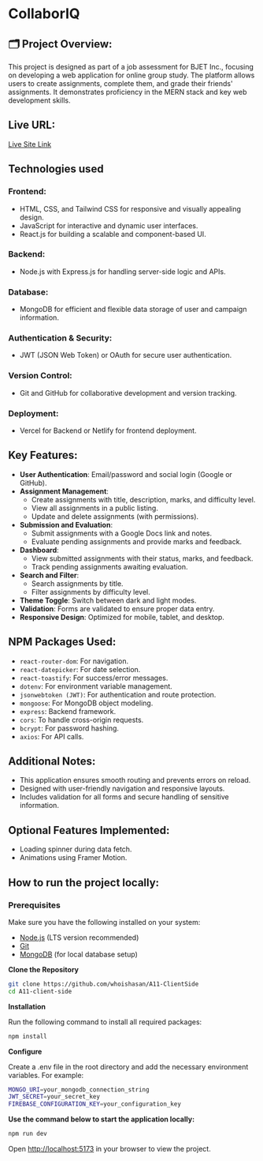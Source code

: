 # CollaborIQ

## 🗂️ Project Overview:

This project is designed as part of a job assessment for BJET Inc., focusing on developing a web application for online group study. The platform allows users to create assignments, complete them, and grade their friends' assignments. It demonstrates proficiency in the MERN stack and key web development skills.

## Live URL:

[Live Site Link](https://leafy-monstera-bddb10.netlify.app)

## Technologies used

### Frontend:

- HTML, CSS, and Tailwind CSS for responsive and visually appealing design.
- JavaScript for interactive and dynamic user interfaces.
- React.js for building a scalable and component-based UI.

### Backend:

- Node.js with Express.js for handling server-side logic and APIs.

### Database:

- MongoDB for efficient and flexible data storage of user and campaign information.

### Authentication & Security:

- JWT (JSON Web Token) or OAuth for secure user authentication.

### Version Control:

- Git and GitHub for collaborative development and version tracking.

### Deployment:

- Vercel for Backend or Netlify for frontend deployment.

## Key Features:

- **User Authentication**: Email/password and social login (Google or GitHub).
- **Assignment Management**:
  - Create assignments with title, description, marks, and difficulty level.
  - View all assignments in a public listing.
  - Update and delete assignments (with permissions).
- **Submission and Evaluation**:
  - Submit assignments with a Google Docs link and notes.
  - Evaluate pending assignments and provide marks and feedback.
- **Dashboard**:
  - View submitted assignments with their status, marks, and feedback.
  - Track pending assignments awaiting evaluation.
- **Search and Filter**:
  - Search assignments by title.
  - Filter assignments by difficulty level.
- **Theme Toggle**: Switch between dark and light modes.
- **Validation**: Forms are validated to ensure proper data entry.
- **Responsive Design**: Optimized for mobile, tablet, and desktop.

## NPM Packages Used:

- `react-router-dom`: For navigation.
- `react-datepicker`: For date selection.
- `react-toastify`: For success/error messages.
- `dotenv`: For environment variable management.
- `jsonwebtoken (JWT)`: For authentication and route protection.
- `mongoose`: For MongoDB object modeling.
- `express`: Backend framework.
- `cors`: To handle cross-origin requests.
- `bcrypt`: For password hashing.
- `axios`: For API calls.

## Additional Notes:

- This application ensures smooth routing and prevents errors on reload.
- Designed with user-friendly navigation and responsive layouts.
- Includes validation for all forms and secure handling of sensitive information.

## Optional Features Implemented:

- Loading spinner during data fetch.
- Animations using Framer Motion.

## How to run the project locally:

### Prerequisites

Make sure you have the following installed on your system:

- [Node.js](https://nodejs.org/) (LTS version recommended)
- [Git](https://git-scm.com/)
- [MongoDB](https://www.mongodb.com/) (for local database setup)

**Clone the Repository**

```bash
git clone https://github.com/whoishasan/A11-ClientSide
cd A11-client-side
```

**Installation**

Run the following command to install all required packages:

```bash
npm install
```

**Configure**

Create a .env file in the root directory and add the necessary environment variables. For example:

```bash
MONGO_URI=your_mongodb_connection_string
JWT_SECRET=your_secret_key
FIREBASE_CONFIGURATION_KEY=your_configuration_key
```

**Use the command below to start the application locally:**

```bash
npm run dev
```

Open [http://localhost:5173](http://localhost:5173) in your browser to view the project.

